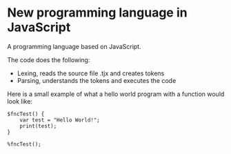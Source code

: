 # New programming language in JavaScript
A programming language based on JavaScript. 

The code does the following:

- Lexing, reads the source file .tjx and creates tokens
- Parsing, understands the tokens and executes the code


Here is a small example of what a hello world program with a function would look like:

```
$fncTest() {
    var test = "Hello World!";
    print(test);
}

%fncTest();
```
